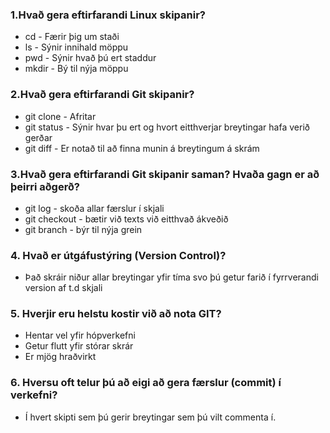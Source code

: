 ### 1.Hvað gera eftirfarandi Linux skipanir?
*  cd -    Færir þig um staði
*  ls -    Sýnir innihald möppu
*  pwd -   Sýnir hvað þú ert staddur
*  mkdir - Bý til nýja möppu

### 2.Hvað gera eftirfarandi Git skipanir?
 * git clone - Afritar
 * git status - Sýnir hvar þu ert og hvort eitthverjar breytingar hafa verið gerðar
 * git diff - Er notað til að finna munin á breytingum á skrám

### 3.Hvað gera eftirfarandi Git skipanir saman? Hvaða gagn er að þeirri aðgerð?
*  git log - skoða allar færslur í skjali
*  git checkout - bætir við texts við eitthvað ákveðið
*  git branch - býr til nýja grein

### 4. Hvað er útgáfustýring (Version Control)?
* Það skráir niður allar breytingar yfir tíma svo þú getur farið í fyrrverandi version af t.d skjali

### 5. Hverjir eru helstu kostir við að nota GIT?
* Hentar vel yfir hópverkefni
* Getur flutt yfir stórar skrár
* Er mjög hraðvirkt

### 6. Hversu oft telur þú að eigi að gera færslur (commit) í verkefni?
* Í hvert skipti sem þú gerir breytingar sem þú vilt commenta í.